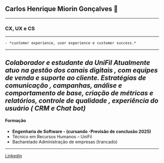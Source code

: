 ## Carlos Henrique Miorin Gonçalves 🚀
---
### CX, UX e CS
---
    - *customer experience, user experience e customer success.*
    
---
***Colaborador e estudante da UniFil
Atualmente atuo na gestão dos canais digitais , com
equipes de venda e suporte ao cliente.
Estratégias de comunicação , campanhas, análise e
comportamento de base, criação de métricas e relatórios,
controle de qualidade , experiência do usuário ( CRM e
Chat bot)***
---
#### Formação
- **Engenharia de Software - (cursando -Previsão de conclusão 2025)**
- Técnico em Recursos Humanos – UniFil
- Bacharelado Administração de empresas (trancado)
---









[Linkedin](https://www.linkedin.com/in/carlos-henrique-645b4821b/) 

